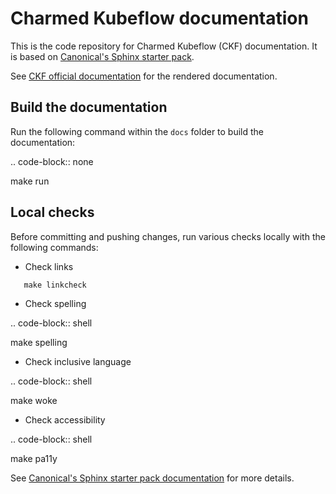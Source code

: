 # Charmed Kubeflow documentation

This is the code repository for Charmed Kubeflow (CKF) documentation.
It is based on [Canonical's Sphinx starter pack](https://github.com/canonical/sphinx-docs-starter-pack).

See [CKF official documentation](https://charmed-kubeflow.io/docs) for the rendered documentation.

## Build the documentation

Run the following command within the `docs` folder to build the documentation: 

.. code-block:: none

   make run

## Local checks

Before committing and pushing changes, run various checks locally with the following commands:

- Check links 

```
   make linkcheck
```

- Check spelling 

.. code-block:: shell

   make spelling

- Check inclusive language 

.. code-block:: shell

   make woke

- Check accessibility

.. code-block:: shell

   make pa11y

See [Canonical's Sphinx starter pack documentation](https://canonical-starter-pack.readthedocs-hosted.com/latest/) for more details.